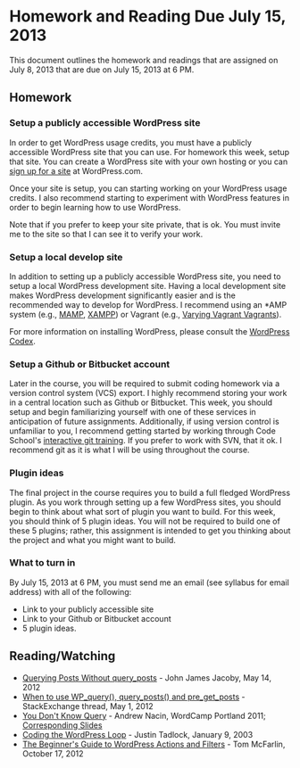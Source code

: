 # Homework and Reading Due July 15, 2013

This document outlines the homework and readings that are assigned on July 8, 2013 that are due on July 15, 2013 at 6 PM.

## Homework

### Setup a publicly accessible WordPress site

In order to get WordPress usage credits, you must have a publicly accessible WordPress site that you can use. For homework this week, setup that site. You can create a WordPress site with your own hosting or you can [sign up for a site](http://signup.wordpress.com/signup/) at WordPress.com. 

Once your site is setup, you can starting working on your WordPress usage credits. I also recommend starting to experiment with WordPress features in order to begin learning how to use WordPress.

Note that if you prefer to keep your site private, that is ok. You must invite me to the site so that I can see it to verify your work.

### Setup a local develop site

In addition to setting up a publicly accessible WordPress site, you need to setup a local WordPress development site. Having a local development site makes WordPress development significantly easier and is the recommended way to develop for WordPress. I recommend using an *AMP system (e.g., [MAMP](http://www.mamp.info/en/index.html), [XAMPP](http://www.apachefriends.org/en/xampp.html)) or Vagrant (e.g., [Varying Vagrant Vagrants](https://github.com/10up/varying-vagrant-vagrants)). 

For more information on installing WordPress, please consult the [WordPress Codex](http://codex.wordpress.org/Installing_WordPress).

### Setup a Github or Bitbucket account

Later in the course, you will be required to submit coding homework via a version control system (VCS) export. I highly recommend storing your work in a central location such as Github or Bitbucket. This week, you should setup and begin familiarizing yourself with one of these services in anticipation of future assignments. Additionally, if using version control is unfamiliar to you, I recommend getting started by working through Code School's [interactive git training](http://www.codeschool.com/courses/try-git). If you prefer to work with SVN, that it ok. I recommend git as it is what I will be using throughout the course.

### Plugin ideas

The final project in the course requires you to build a full fledged WordPress plugin. As you work through setting up a few WordPress sites, you should begin to think about what sort of plugin you want to build. For this week, you should think of 5 plugin ideas. You will not be required to build one of these 5 plugins; rather, this assignment is intended to get you thinking about the project and what you might want to build.

### What to turn in

By July 15, 2013 at 6 PM, you must send me an email (see syllabus for email address) with all of the following: 

* Link to your publicly accessible site
* Link to your Github or Bitbucket account
* 5 plugin ideas.

## Reading/Watching

* [Querying Posts Without query_posts](http://developer.wordpress.com/author/johnjamesjacoby/) - John James Jacoby, May 14, 2012
* [When to use WP_query(), query_posts() and pre_get_posts](http://wordpress.stackexchange.com/questions/50761/when-to-use-wp-query-query-posts-and-pre-get-posts) - StackExchange thread, May 1, 2012
* [You Don't Know Query](http://wordpress.tv/2012/06/15/andrew-nacin-wp_query/) - Andrew Nacin, WordCamp Portland 2011; [Corresponding Slides](http://www.slideshare.net/andrewnacin/you-dont-know-query-wordcamp-portland-2011)
* [Coding the WordPress Loop](http://justintadlock.com/archives/2009/01/23/coding-the-wordpress-loop) - Justin Tadlock, January 9, 2003
* [The Beginner's Guide to WordPress Actions and Filters](http://wp.tutsplus.com/tutorials/the-beginners-guide-to-wordpress-actions-and-filters/) - Tom McFarlin, October 17, 2012